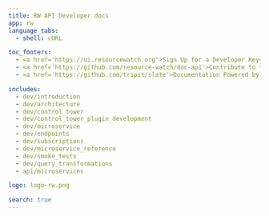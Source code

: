 ```yaml
---
title: RW API Developer docs
app: rw
language_tabs:
  - shell: cURL

toc_footers:
  - <a href='https://ui.resourcewatch.org'>Sign Up for a Developer Key</a>
  - <a href='https://github.com/resource-watch/doc-api'>Contribute to these docs</a>
  - <a href='https://github.com/tripit/slate'>Documentation Powered by Slate</a>

includes:
  - dev/introduction
  - dev/architecture
  - dev/control_tower
  - dev/control_tower_plugin_development
  - dev/microservice
  - dev/endpoints
  - dev/subscriptions
  - dev/microservice_reference
  - dev/smoke_tests
  - dev/query_transformations
  - api/microservices

logo: logo-rw.png

search: true
---
```

